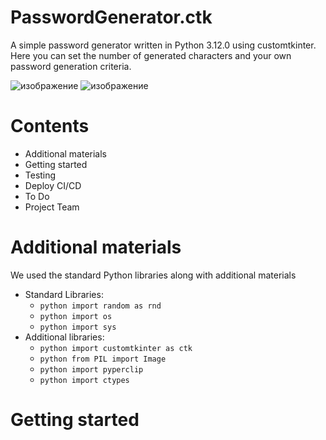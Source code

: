 # PasswordGenerator.ctk
A simple password generator written in Python 3.12.0 using customtkinter. Here you can set the number of generated characters and your own password generation criteria.

![изображение](https://github.com/1nonlySeny/PasswordGenerator.ctk/assets/133978984/d87d3c29-6844-409d-9b2e-8b6191961038) ![изображение](https://github.com/1nonlySeny/PasswordGenerator.ctk/assets/133978984/5fc68033-dde4-4016-acc2-b35bb7f46e8a)


# Contents
- Additional materials
- Getting started
- Testing 
- Deploy CI/CD
- To Do
- Project Team

  
# Additional materials
We used the standard Python libraries along with additional materials
- Standard Libraries:
  - `python
      import random as rnd`
  - `python
      import os`
  - `python
      import sys`
- Additional libraries:
  - `python
      import customtkinter as ctk`
  - `python
      from PIL import Image`
  - `python
      import pyperclip`
  - `python
      import ctypes`


# Getting started

